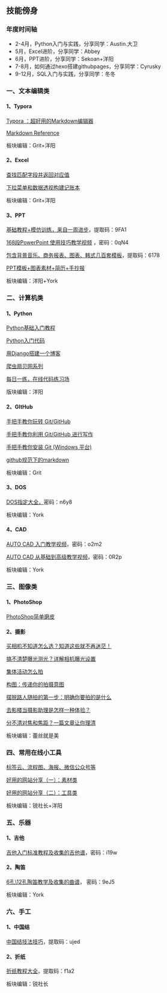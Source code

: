 ## 技能傍身

### **年度时间轴**

- 2-4月，Python入门与实践，分享同学：Austin.大卫
- 5月，Excel进阶，分享同学：Abbey
- 6月，PPT进阶，分享同学：Sekoan+洋阳
- 7-8月，如何通过hexo搭建githubpages，分享同学：Cyrusky 
- 9-12月，SQL入门与实践，分享同学：冬冬

###  一、文本编辑类

#### 1、Typora

[Typora ：超好用的Markdown编辑器](https://www.jianshu.com/p/a5dfe582c74d)

[Markdown Reference](https://support.typora.io/Markdown-Reference/)

板块编辑：Grit+洋阳

#### 2、Excel

 [查找匹配字段并返回对应值](https://www.jianshu.com/p/b732c25f9e84) 

[下拉菜单和数据透视构建记账本](https://www.jianshu.com/p/a8839d6c83b8)

板块编辑：Grit+洋阳

#### 3、PPT

[基础教程+模仿训练，来自一周进步](https://pan.baidu.com/s/1rPDSjPz83pM60nZ5rETQRw )，提取码：9FA1 

[ 168段PowerPoint 使用技巧教学视频](https://pan.baidu.com/s/1KCLNpB3Mc1Djze0FDN-dXQ) ，密码：0qN4

[包含背景音乐、商务报表、图表、韩式几百套模板](https://pan.baidu.com/s/1Kn5RtLySa2Gra2A59wb1qg)，提取码：6178  

[PPT模板+图表素材+简历+手抄报](https://www.shanbay.com/team/thread/44584/3144096/) 

板块编辑：洋阳+York

###   二、计算机类
#### 1、Python

[Python基础入门教程](https://www.jianshu.com/p/e83eb71f9b06) 

[Python入门代码](https://github.com/yangyang0126/PythonLearning) 

[用Django搭建一个博客](https://www.jianshu.com/p/5663fa5cce4e)

[爬虫扇贝网系列](https://github.com/yangyang0126/PythonSpider/tree/master/Shanbay) 

[每日一练，在线代码练习场](https://web.shanbay.com/codetime/mobile/daily-exercise?utm_source=web_codetime&utm_medium=codetime_index)

版块编辑：洋阳

#### 2、GItHub

[手把手教你玩转 Git/GitHub](https://github.com/grittang/Published/blob/master/[Git_Tutorial]_Getting_Started_With_Git%26GitHub.md) 

[手把手教你利用 Git/GitHub 进行写作](https://github.com/grittang/Published/blob/master/[Git_Tutorial]_A_Step_by_Step_to_Writing_on_Git%26GitHub.md)  

[手把手教你安装 Git (Windows 平台) ](https://github.com/grittang/Published/blob/master/[Git_Tutorial]_How_to_Install_Git_on_Windows.md)  

[github规范下的markdown ](https://github.com/adam-p/markdown-here/wiki/Markdown-Cheatsheet)

板块编辑：Grit

#### 3、DOS

[DOS指定大全，](https://pan.baidu.com/s/1A4WHbqsVh2MsgPBk4qZuQA)密码：n6y8 

板块编辑：York

#### 4、CAD

[AUTO CAD 入门教学视频](https://pan.baidu.com/s/1WAGKAc5P2lNWw68JsbiE8Q)，密码：o2m2  

[AUTO CAD 从基础到高级教学视频](https://pan.baidu.com/s/1PhX2JNjdEvheFF4a3Mr0Og)，密码：0R2p  

板块编辑：York

###  三、图像类
#### 1、PhotoShop

 [PhotoShop简单磨皮](https://www.shanbay.com/team/thread/44584/3101320/)

#### 2、摄影

[买相机不知道怎么选？知道这些就不再迷茫！](https://zhuanlan.zhihu.com/p/36118215)

[搞不清楚曝光测光？详解相机曝光设置](https://zhuanlan.zhihu.com/p/35811262)

[集体活动怎么拍](https://zhuanlan.zhihu.com/p/46946430) 

[构图：传递你的拍摄意图](https://zhuanlan.zhihu.com/p/45433133) 

[摆脱路人随拍的第一步：明确你要拍的是什么](https://zhuanlan.zhihu.com/p/43074959) 

[去影楼当摄影助理是怎样一种体验？](https://zhuanlan.zhihu.com/p/38370538) 

[分不清对焦和焦距？一篇文章让你理清](https://zhuanlan.zhihu.com/p/37359303)

板块编辑：蕾丝就是美

### 四、常用在线小工具
[标签云、流程图、海报、微信公众号等](https://www.jianshu.com/p/6b3c238eea97)  

[好用的网站分享（一）：素材类](https://www.jianshu.com/p/b49bac443ac4)

[好用的网站分享（二）：工具类](https://www.jianshu.com/p/571532703c7c)

板块编辑：锐社长+洋阳

### 五、乐器
#### 1、吉他

[吉他入门标准教程及收集的吉他谱](https://pan.baidu.com/s/1w_go6ta3pkMLmPkPfwbyGQ)，密码：i19w  

#### 2、陶笛

[6孔\12孔陶笛教学及收集的曲谱](https://pan.baidu.com/s/1h4yYO9V0p5VbfQR5QDsPZw)， 密码：9eJ5  

板块编辑：York

### 六、手工
#### 1、中国结

[中国结技法技巧](https://pan.baidu.com/s/1CfSo9mTZel0qI7DupPduWQ)，提取码：ujed 

#### 2、折纸

[折纸教程大全](https://pan.baidu.com/s/1wgAIxAProZcc1juAcX5uYw)，提取码：f1a2 

板块编辑：锐社长